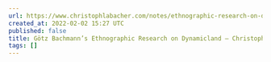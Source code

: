```yaml
---
url: https://www.christophlabacher.com/notes/ethnographic-research-on-dynamicland
created_at: 2022-02-02 15:27 UTC
published: false
title: Götz Bachmann’s Ethnographic Research on Dynamicland — Christoph Labacher
tags: []
---
```



